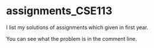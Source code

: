 # assignments_CSE113
I list my solutions of assignments which given in first year.
 
You can see what the problem is in the comment line.
